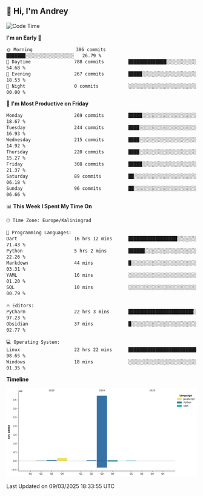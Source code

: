 ## 👋 Hi, I'm Andrey

<!--START_SECTION:waka-->
![Code Time](http://img.shields.io/badge/Code%20Time-833%20hrs%209%20mins-blue)

**I'm an Early 🐤** 

```text
🌞 Morning                386 commits         ███████░░░░░░░░░░░░░░░░░░   26.79 % 
🌆 Daytime                788 commits         ██████████████░░░░░░░░░░░   54.68 % 
🌃 Evening                267 commits         █████░░░░░░░░░░░░░░░░░░░░   18.53 % 
🌙 Night                  0 commits           ░░░░░░░░░░░░░░░░░░░░░░░░░   00.00 % 
```
📅 **I'm Most Productive on Friday** 

```text
Monday                   269 commits         █████░░░░░░░░░░░░░░░░░░░░   18.67 % 
Tuesday                  244 commits         ████░░░░░░░░░░░░░░░░░░░░░   16.93 % 
Wednesday                215 commits         ████░░░░░░░░░░░░░░░░░░░░░   14.92 % 
Thursday                 220 commits         ████░░░░░░░░░░░░░░░░░░░░░   15.27 % 
Friday                   308 commits         █████░░░░░░░░░░░░░░░░░░░░   21.37 % 
Saturday                 89 commits          ██░░░░░░░░░░░░░░░░░░░░░░░   06.18 % 
Sunday                   96 commits          ██░░░░░░░░░░░░░░░░░░░░░░░   06.66 % 
```


📊 **This Week I Spent My Time On** 

```text
🕑︎ Time Zone: Europe/Kaliningrad

💬 Programming Languages: 
Dart                     16 hrs 12 mins      ██████████████████░░░░░░░   71.43 % 
Python                   5 hrs 2 mins        ██████░░░░░░░░░░░░░░░░░░░   22.26 % 
Markdown                 44 mins             █░░░░░░░░░░░░░░░░░░░░░░░░   03.31 % 
YAML                     16 mins             ░░░░░░░░░░░░░░░░░░░░░░░░░   01.20 % 
SQL                      10 mins             ░░░░░░░░░░░░░░░░░░░░░░░░░   00.79 % 

🔥 Editors: 
PyCharm                  22 hrs 3 mins       ████████████████████████░   97.23 % 
Obsidian                 37 mins             █░░░░░░░░░░░░░░░░░░░░░░░░   02.77 % 

💻 Operating System: 
Linux                    22 hrs 22 mins      █████████████████████████   98.65 % 
Windows                  18 mins             ░░░░░░░░░░░░░░░░░░░░░░░░░   01.35 % 
```

**Timeline**

![Lines of Code chart](https://raw.githubusercontent.com/Mist3s/Mist3s/main/assets/bar_graph.png)


 Last Updated on 09/03/2025 18:33:55 UTC
<!--END_SECTION:waka-->

